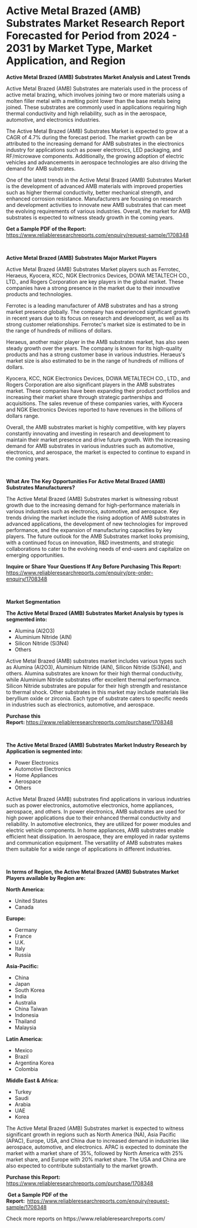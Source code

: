<p><h1>Active Metal Brazed (AMB) Substrates Market Research Report Forecasted for Period from 2024 -  2031 by Market Type, Market Application, and Region</h1></p><p><strong>Active Metal Brazed (AMB) Substrates Market Analysis and Latest Trends</strong></p>
<p><p>Active Metal Brazed (AMB) Substrates are materials used in the process of active metal brazing, which involves joining two or more materials using a molten filler metal with a melting point lower than the base metals being joined. These substrates are commonly used in applications requiring high thermal conductivity and high reliability, such as in the aerospace, automotive, and electronics industries.</p><p>The Active Metal Brazed (AMB) Substrates Market is expected to grow at a CAGR of 4.7% during the forecast period. The market growth can be attributed to the increasing demand for AMB substrates in the electronics industry for applications such as power electronics, LED packaging, and RF/microwave components. Additionally, the growing adoption of electric vehicles and advancements in aerospace technologies are also driving the demand for AMB substrates.</p><p>One of the latest trends in the Active Metal Brazed (AMB) Substrates Market is the development of advanced AMB materials with improved properties such as higher thermal conductivity, better mechanical strength, and enhanced corrosion resistance. Manufacturers are focusing on research and development activities to innovate new AMB substrates that can meet the evolving requirements of various industries. Overall, the market for AMB substrates is expected to witness steady growth in the coming years.</p></p>
<p><strong>Get a Sample PDF of the Report:&nbsp;</strong> <a href="https://www.reliableresearchreports.com/enquiry/request-sample/1708348">https://www.reliableresearchreports.com/enquiry/request-sample/1708348</a></p>
<p>&nbsp;</p>
<p><strong>Active Metal Brazed (AMB) Substrates Major Market Players</strong></p>
<p><p>Active Metal Brazed (AMB) Substrates Market players such as Ferrotec, Heraeus, Kyocera, KCC, NGK Electronics Devices, DOWA METALTECH CO., LTD., and Rogers Corporation are key players in the global market. These companies have a strong presence in the market due to their innovative products and technologies.</p><p>Ferrotec is a leading manufacturer of AMB substrates and has a strong market presence globally. The company has experienced significant growth in recent years due to its focus on research and development, as well as its strong customer relationships. Ferrotec's market size is estimated to be in the range of hundreds of millions of dollars.</p><p>Heraeus, another major player in the AMB substrates market, has also seen steady growth over the years. The company is known for its high-quality products and has a strong customer base in various industries. Heraeus's market size is also estimated to be in the range of hundreds of millions of dollars.</p><p>Kyocera, KCC, NGK Electronics Devices, DOWA METALTECH CO., LTD., and Rogers Corporation are also significant players in the AMB substrates market. These companies have been expanding their product portfolios and increasing their market share through strategic partnerships and acquisitions. The sales revenue of these companies varies, with Kyocera and NGK Electronics Devices reported to have revenues in the billions of dollars range.</p><p>Overall, the AMB substrates market is highly competitive, with key players constantly innovating and investing in research and development to maintain their market presence and drive future growth. With the increasing demand for AMB substrates in various industries such as automotive, electronics, and aerospace, the market is expected to continue to expand in the coming years.</p></p>
<p>&nbsp;</p>
<p><strong>What Are The Key Opportunities For Active Metal Brazed (AMB) Substrates Manufacturers?</strong></p>
<p><p>The Active Metal Brazed (AMB) Substrates market is witnessing robust growth due to the increasing demand for high-performance materials in various industries such as electronics, automotive, and aerospace. Key trends driving the market include the rising adoption of AMB substrates in advanced applications, the development of new technologies for improved performance, and the expansion of manufacturing capacities by key players. The future outlook for the AMB Substrates market looks promising, with a continued focus on innovation, R&D investments, and strategic collaborations to cater to the evolving needs of end-users and capitalize on emerging opportunities.</p></p>
<p><strong>Inquire or Share Your Questions If Any Before Purchasing This Report:</strong> <a href="https://www.reliableresearchreports.com/enquiry/pre-order-enquiry/1708348">https://www.reliableresearchreports.com/enquiry/pre-order-enquiry/1708348</a></p>
<p>&nbsp;</p>
<p><strong>Market Segmentation</strong></p>
<p><strong>The Active Metal Brazed (AMB) Substrates Market Analysis by types is segmented into:</strong></p>
<p><ul><li>Alumina (Al2O3)</li><li>Aluminium Nitride (AlN)</li><li>Silicon Nitride (Si3N4)</li><li>Others</li></ul></p>
<p><p>Active Metal Brazed (AMB) substrates market includes various types such as Alumina (Al2O3), Aluminium Nitride (AlN), Silicon Nitride (Si3N4), and others. Alumina substrates are known for their high thermal conductivity, while Aluminium Nitride substrates offer excellent thermal performance. Silicon Nitride substrates are popular for their high strength and resistance to thermal shock. Other substrates in this market may include materials like beryllium oxide or zirconia. Each type of substrate caters to specific needs in industries such as electronics, automotive, and aerospace.</p></p>
<p><strong>Purchase this Report:&nbsp;</strong><a href="https://www.reliableresearchreports.com/purchase/1708348">https://www.reliableresearchreports.com/purchase/1708348</a></p>
<p>&nbsp;</p>
<p><strong>The Active Metal Brazed (AMB) Substrates Market Industry Research by Application is segmented into:</strong></p>
<p><ul><li>Power Electronics</li><li>Automotive Electronics</li><li>Home Appliances</li><li>Aerospace</li><li>Others</li></ul></p>
<p><p>Active Metal Brazed (AMB) substrates find applications in various industries such as power electronics, automotive electronics, home appliances, aerospace, and others. In power electronics, AMB substrates are used for high power applications due to their enhanced thermal conductivity and reliability. In automotive electronics, they are utilized for power modules and electric vehicle components. In home appliances, AMB substrates enable efficient heat dissipation. In aerospace, they are employed in radar systems and communication equipment. The versatility of AMB substrates makes them suitable for a wide range of applications in different industries.</p></p>
<p>&nbsp;</p>
<p><strong>In terms of Region, the Active Metal Brazed (AMB) Substrates Market Players available by Region are:</strong></p>
<p>
    <p> <strong> North America: </strong>
        <ul>
            <li>United States</li>
            <li>Canada</li>
        </ul>
        </p> 
    <p> <strong> Europe: </strong>
        <ul>
            <li>Germany</li>
            <li>France</li>
            <li>U.K.</li>
            <li>Italy</li>
            <li>Russia</li>
        </ul>
        </p> 
    <p> <strong> Asia-Pacific: </strong>
        <ul>
            <li>China</li>
            <li>Japan</li>
            <li>South Korea</li>
            <li>India</li>
            <li>Australia</li>
            <li>China Taiwan</li>
            <li>Indonesia</li>
            <li>Thailand</li>
            <li>Malaysia</li>
        </ul>
        </p> 
    <p> <strong> Latin America: </strong>
        <ul>
            <li>Mexico</li>
            <li>Brazil</li>
            <li>Argentina Korea</li>
            <li>Colombia</li>
        </ul>
        </p> 
    <p> <strong> Middle East & Africa: </strong>
        <ul>
            <li>Turkey</li>
            <li>Saudi</li>
            <li>Arabia</li>
            <li>UAE</li>
            <li>Korea</li>
        </ul>
    </p>
    </p>
<p><p>The Active Metal Brazed (AMB) Substrates market is expected to witness significant growth in regions such as North America (NA), Asia Pacific (APAC), Europe, USA, and China due to increased demand in industries like aerospace, automotive, and electronics. APAC is expected to dominate the market with a market share of 35%, followed by North America with 25% market share, and Europe with 20% market share. The USA and China are also expected to contribute substantially to the market growth.</p></p>
<p><strong>Purchase this Report: </strong><a href="https://www.reliableresearchreports.com/purchase/1708348">https://www.reliableresearchreports.com/purchase/1708348</a></p>
<p>&nbsp;<strong>Get a Sample PDF of the Report:&nbsp;&nbsp;</strong><a href="https://www.reliableresearchreports.com/enquiry/request-sample/1708348">https://www.reliableresearchreports.com/enquiry/request-sample/1708348</a></p>
<p><strong></strong></p>
<p>Check more reports on https://www.reliableresearchreports.com/</p>